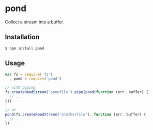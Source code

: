 pond
====

Collect a stream into a buffer.


## Installation

```
$ npm install pond
```


## Usage

```js
var fs = require('fs')
  , pond = require('pond')

// with piping
fs.createReadStream('somefile').pipe(pond(function (err, buffer) {
  // ...
}))

// or
pond(fs.createReadStream('anotherfile'), function (err, buffer) {
  // ...
})
```

